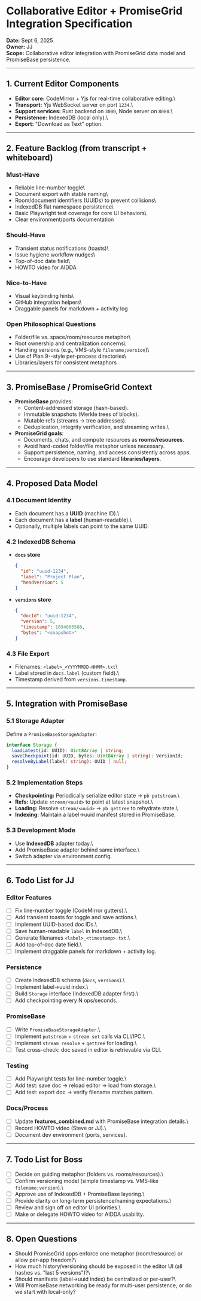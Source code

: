 # Collaborative Editor + PromiseGrid Integration Specification

**Date:** Sept 6, 2025\
**Owner:** JJ\
**Scope:** Collaborative editor integration with PromiseGrid data model
and PromiseBase persistence.

------------------------------------------------------------------------

## 1. Current Editor Components

-   **Editor core:** CodeMirror + Yjs for real-time collaborative
    editing.\
-   **Transport:** Yjs WebSocket server on port `1234`.\
-   **Support services:** Rust backend on `3000`, Node server on
    `8080`.\
-   **Persistence:** IndexedDB (local only).\
-   **Export:** "Download as Text" option.

------------------------------------------------------------------------

## 2. Feature Backlog (from transcript + whiteboard)

### Must-Have

-   Reliable line-number toggle\
-   Document export with stable naming\
-   Room/document identifiers (UUIDs) to prevent collisions\
-   IndexedDB flat namespace persistence\
-   Basic Playwright test coverage for core UI behaviors\
-   Clear environment/ports documentation

### Should-Have

-   Transient status notifications (toasts)\
-   Issue hygiene workflow nudges\
-   Top-of-doc date field\
-   HOWTO video for AIDDA

### Nice-to-Have

-   Visual keybinding hints\
-   GitHub integration helpers\
-   Draggable panels for markdown + activity log

### Open Philosophical Questions

-   Folder/file vs. space/room/resource metaphor\
-   Root ownership and centralization concerns\
-   Handling versions (e.g., VMS-style `filename;version`)\
-   Use of Plan 9--style per-process directories\
-   Libraries/layers for consistent metaphors

------------------------------------------------------------------------

## 3. PromiseBase / PromiseGrid Context

-   **PromiseBase** provides:
    -   Content-addressed storage (hash-based).
    -   Immutable snapshots (Merkle trees of blocks).
    -   Mutable refs (streams → tree addresses).
    -   Deduplication, integrity verification, and streaming writes.\
-   **PromiseGrid goals**:
    -   Documents, chats, and compute resources as **rooms/resources**.
    -   Avoid hard-coded folder/file metaphor unless necessary.
    -   Support persistence, naming, and access consistently across
        apps.
    -   Encourage developers to use standard **libraries/layers**.

------------------------------------------------------------------------

## 4. Proposed Data Model

### 4.1 Document Identity

-   Each document has a **UUID** (machine ID).\
-   Each document has a **label** (human-readable).\
-   Optionally, multiple labels can point to the same UUID.

### 4.2 IndexedDB Schema

-   **`docs` store**

    ``` json
    {
      "id": "uuid-1234",
      "label": "Project Plan",
      "headVersion": 5
    }
    ```

-   **`versions` store**

    ``` json
    {
      "docId": "uuid-1234",
      "version": 5,
      "timestamp": 1694006580,
      "bytes": "<snapshot>"
    }
    ```

### 4.3 File Export

-   Filenames: `<label>_<YYYYMMDD-HHMM>.txt`\
-   Label stored in `docs.label` (custom field).\
-   Timestamp derived from `versions.timestamp`.

------------------------------------------------------------------------

## 5. Integration with PromiseBase

### 5.1 Storage Adapter

Define a `PromiseBaseStorageAdapter`:

``` ts
interface Storage {
  loadLatest(id: UUID): Uint8Array | string;
  saveCheckpoint(id: UUID, bytes: Uint8Array | string): VersionId;
  resolveByLabel(label: string): UUID | null;
}
```

### 5.2 Implementation Steps

-   **Checkpointing:** Periodically serialize editor state →
    `pb putstream`.\
-   **Refs:** Update `stream/<uuid>` to point at latest snapshot.\
-   **Loading:** Resolve `stream/<uuid>` → `pb gettree` to rehydrate
    state.\
-   **Indexing:** Maintain a label→uuid manifest stored in PromiseBase.

### 5.3 Development Mode

-   Use **IndexedDB** adapter today.\
-   Add PromiseBase adapter behind same interface.\
-   Switch adapter via environment config.

------------------------------------------------------------------------

## 6. Todo List for JJ

### Editor Features

-   [ ] Fix line-number toggle (CodeMirror gutters).\
-   [ ] Add transient toasts for toggle and save actions.\
-   [ ] Implement UUID-based doc IDs.\
-   [ ] Save human-readable `label` in IndexedDB.\
-   [ ] Generate filenames `<label>_<timestamp>.txt`.\
-   [ ] Add top-of-doc date field.\
-   [ ] Implement draggable panels for markdown + activity log.

### Persistence

-   [ ] Create IndexedDB schema (`docs`, `versions`).\
-   [ ] Implement label→uuid index.\
-   [ ] Build `Storage` interface (IndexedDB adapter first).\
-   [ ] Add checkpointing every N ops/seconds.

### PromiseBase

-   [ ] Write `PromiseBaseStorageAdapter`.\
-   [ ] Implement `putstream` + `stream set` calls via CLI/IPC.\
-   [ ] Implement `stream resolve` + `gettree` for loading.\
-   [ ] Test cross-check: doc saved in editor is retrievable via CLI.

### Testing

-   [ ] Add Playwright tests for line-number toggle.\
-   [ ] Add test: save doc → reload editor → load from storage.\
-   [ ] Add test: export doc → verify filename matches pattern.

### Docs/Process

-   [ ] Update **features_combined.md** with PromiseBase integration
    details.\
-   [ ] Record HOWTO video (Steve or JJ).\
-   [ ] Document dev environment (ports, services).

------------------------------------------------------------------------

## 7. Todo List for Boss

-   [ ] Decide on guiding metaphor (folders vs. rooms/resources).\
-   [ ] Confirm versioning model (simple timestamp vs. VMS-like
    `filename;version`).\
-   [ ] Approve use of IndexedDB + PromiseBase layering.\
-   [ ] Provide clarity on long-term persistence/naming expectations.\
-   [ ] Review and sign off on editor UI priorities.\
-   [ ] Make or delegate HOWTO video for AIDDA usability.

------------------------------------------------------------------------

## 8. Open Questions

-   Should PromiseGrid apps enforce one metaphor (room/resource) or
    allow per-app freedom?\
-   How much history/versioning should be exposed in the editor UI (all
    hashes vs. "last 5 versions")?\
-   Should manifests (label→uuid index) be centralized or per-user?\
-   Will PromiseBase networking be ready for multi-user persistence, or
    do we start with local-only?
